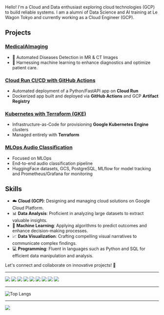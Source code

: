 Hello! I'm a Cloud and Data enthusiast exploring cloud technologies (GCP) to build reliable systems. 
I am a alumni of Data Science and AI training at Le Wagon Tokyo and currently working as a Cloud Engineer (GCP).

## Projects

### [MedicalAImaging](https://github.com/rkassila/Medical_AImaging)

- 🩻 Automated Diseases Detection in MR & CT Images
- 🤖 Harnessing machine learning to enhance diagnostics and optimize patient care.


### [Cloud Run CI/CD with GitHub Actions](https://github.com/rkassila/cloudrun-cicd-demo)
- Automated deployment of a Python/FastAPI app on **Cloud Run**  
- Dockerized app built and deployed via **GitHub Actions** and GCP **Artifact Registry**


### [Kubernetes with Terraform (GKE)](https://github.com/rkassila/gke-terraform-demo)
- Infrastructure-as-Code for provisioning **Google Kubernetes Engine** clusters  
- Managed entirely with **Terraform**  


### [MLOps Audio Classification](https://github.com/rkassila/mlops-audio_classification)

- Focused on MLOps
- End-to-end audio classification pipeline
- HuggingFace datasets, GCS, PostgreSQL, MLflow for model tracking and Prometheus/Grafana for monitoring

## Skills
- ☁️ **Cloud (GCP)**: Designing and managing cloud solutions on Google Cloud Platform.
- 📊 **Data Analysis**: Proficient in analyzing large datasets to extract valuable insights.
- 🧠 **Machine Learning**: Applying algorithms to predict outcomes and enhance decision-making processes.
- 📈 **Data Visualization**: Crafting compelling visual narratives to communicate complex findings.
- 💻 **Programming**: Fluent in languages such as Python and SQL for efficient data manipulation and analysis.

Let's connect and collaborate on innovative projects! 🚀

---
![](https://img.shields.io/badge/Language-Python-informational?style=flat&logo=python&logoColor=white&color=00008B)
![](https://img.shields.io/badge/Pandas-Data-00008B?style=flat&logo=pandas&logoColor=white)
![](https://img.shields.io/badge/Scikit--learn-Machine%20Learning-00008B?style=flat&logo=scikit-learn&logoColor=white)
![](https://img.shields.io/badge/TensorFlow-Deep%20Learning-00008B?style=flat&logo=tensorflow&logoColor=white)
![](https://img.shields.io/badge/SQL-Database-00008B?style=flat&logo=sql&logoColor=white)
![](https://img.shields.io/badge/Jupyter-Notebook-00008B?style=flat&logo=jupyter&logoColor=white)
![](https://img.shields.io/badge/Docker-Container-00008B?style=flat&logo=docker&logoColor=white)
![](https://img.shields.io/badge/Fast-API-00008B?style=flat&logo=fastapi&logoColor=white)
![](https://img.shields.io/badge/Google%20Cloud-Services-00008B?style=flat&logo=googlecloud&logoColor=white)

---
![Top Langs](https://github-readme-stats.vercel.app/api/top-langs/?username=rkassila&hide=Jupyter%20Notebook&layout=compact)

---
![](https://komarev.com/ghpvc/?username=rkassila&color=00008B&style=flat)
